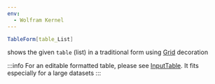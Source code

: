 ```yaml
---
env:
  - Wolfram Kernel
---
```

```mathematica
TableForm[table_List]
```
shows the given `table` (list) in a traditional form using [Grid](Grid.md) decoration





:::info
For an editable formatted table, please see [InputTable](../Inputs/InputTable.md). It fits especially for a large datasets
:::